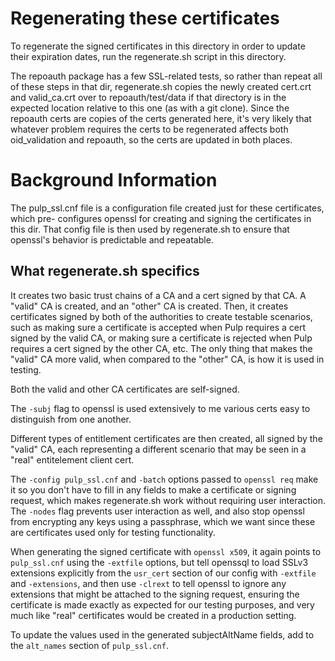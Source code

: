 # Regenerating these certificates

To regenerate the signed certificates in this directory in order to update their expiration dates,
run the regenerate.sh script in this directory.

The repoauth package has a few SSL-related tests, so rather than repeat all of these steps in that
dir, regenerate.sh copies the newly created cert.crt and valid_ca.crt over to repoauth/test/data
if that directory is in the expected location relative to this one (as with a git clone). Since the
repoauth certs are copies of the certs generated here, it's very likely that whatever problem
requires the certs to be regenerated affects both oid_validation and repoauth, so the certs are
updated in both places.


# Background Information

The pulp_ssl.cnf file is a configuration file created just for these certificates, which pre-
configures openssl for creating and signing the certificates in this dir. That config file is
then used by regenerate.sh to ensure that openssl's behavior is predictable and repeatable.

## What regenerate.sh specifics

It creates two basic trust chains of a CA and a cert signed by that CA. A "valid" CA is created, and
an "other" CA is created. Then, it creates certificates signed by both of the authorities to create
testable scenarios, such as making sure a certificate is accepted when Pulp requires a cert
signed by the valid CA, or making sure a certificate is rejected when Pulp requires a cert signed
by the other CA, etc. The only thing that makes the "valid" CA more valid, when compared to the "other"
CA, is how it is used in testing.

Both the valid and other CA certificates are self-signed.

The `-subj` flag to openssl is used extensively to me various certs easy to distinguish from one
another.

Different types of entitlement certificates are then created, all signed by the "valid" CA, each
representing a different scenario that may be seen in a "real" entitelement client cert.

The `-config pulp_ssl.cnf` and `-batch` options passed to `openssl req` make it so you don't have
to fill in any fields to make a certificate or signing request, which makes regenerate.sh work
without requiring user interaction. The `-nodes` flag prevents user interaction as well, and also
stop openssl from encrypting any keys using a passphrase, which we want since these are certificates
used only for testing functionality.

When generating the signed certificate with `openssl x509`, it again points to `pulp_ssl.cnf` using
the `-extfile` options, but tell openssql to load SSLv3 extensions explicitly from the `usr_cert`
section of our config with `-extfile` and `-extensions`, and then use `-clrext` to tell openssl
to ignore any extensions that might be attached to the signing request, ensuring the certificate
is made exactly as expected for our testing purposes, and very much like "real" certificates would
be created in a production setting.

To update the values used in the generated subjectAltName fields, add to the `alt_names` section of
`pulp_ssl.cnf`.
